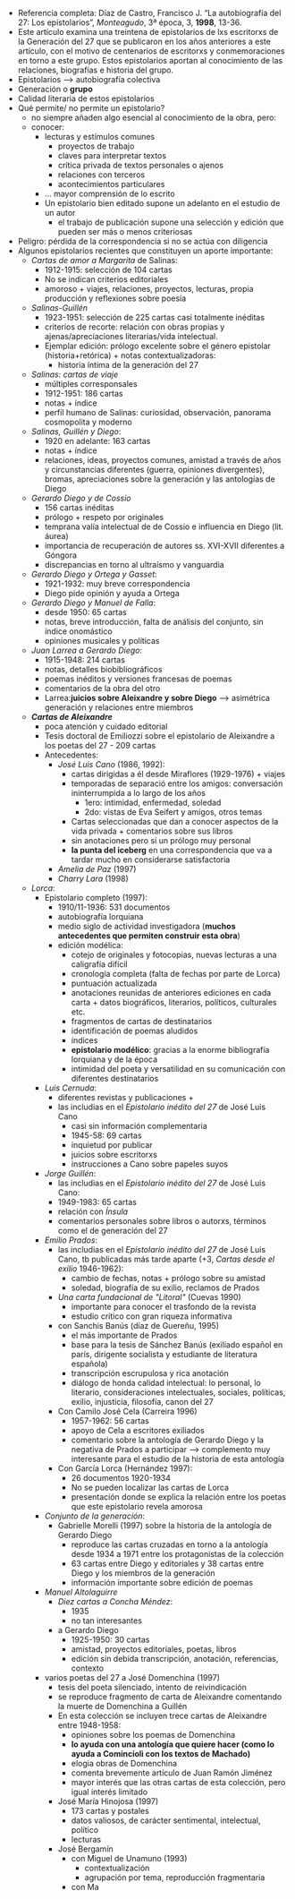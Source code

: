 - Referencia completa: Díaz de Castro, Francisco J. “La autobiografía del 27: Los epistolarios”, _Monteagudo_, 3ª época, 3, **1998**, 13-36.
- Este artículo examina una treintena de epistolarios de lxs escritorxs de la Generación del 27 que se publicaron en los años anteriores a este artículo, con el motivo de centenarios de escritorxs y conmemoraciones en torno a este grupo. Estos epistolarios aportan al conocimiento de las relaciones, biografías e historia del grupo.
- Epistolarios --> autobiografía colectiva
- Generación o **grupo**
- Calidad literaria de estos epistolarios
- Qué permite/ no permite un epistolario?
	- no siempre añaden algo esencial al conocimiento de la obra, pero:
	- conocer: 
		- lecturas y estímulos comunes
			- proyectos de trabajo
			- claves para interpretar textos
			- crítica privada de textos personales o ajenos
			- relaciones con terceros
			- acontecimientos particulares
		- ... mayor comprensión de lo escrito
		- Un epistolario bien editado supone un adelanto en el estudio de un autor
			- el trabajo de publicación supone una selección y edición que pueden ser más o menos criteriosas
- Peligro: pérdida de la correspondencia si no se actúa con diligencia
- Algunos epistolarios recientes que constituyen un aporte importante:
	- *Cartas de amor a Margarita* de Salinas: 
		- 1912-1915: selección de 104 cartas
		- No se indican criterios editoriales
		- amoroso + viajes, relaciones, proyectos, lecturas, propia producción y reflexiones sobre poesía
	- *Salinas-Guillén*
		- 1923-1951: selección de 225 cartas casi totalmente inéditas
		-  criterios de recorte: relación con obras propias y ajenas/apreciaciones literarias/vida intelectual. 
		-  Ejemplar edición: prólogo excelente sobre el género epistolar (historia+retórica) + notas contextualizadoras: 
			-  historia íntima de la generación del 27
	- *Salinas: cartas de viaje*
		- múltiples corresponsales
		- 1912-1951: 186 cartas
		- notas + índice 
		- perfil humano de Salinas: curiosidad, observación, panorama cosmopolita y moderno
	- *Salinas, Guillén y Diego*:
		- 1920 en adelante: 163 cartas
		- notas + índice
		- relaciones, ideas, proyectos comunes, amistad a través de años y circunstancias diferentes (guerra, opiniones divergentes), bromas, apreciaciones sobre la generación y las antologías de Diego
	- *Gerardo Diego y de Cossio*
		- 156 cartas inéditas
		- prólogo + respeto por originales
		- temprana valía intelectual de de Cossio e influencia en Diego (lit. áurea)
		- importancia de recuperación de autores ss. XVI-XVII diferentes a Góngora
		- discrepancias en torno al ultraísmo y vanguardia
	- *Gerardo Diego y Ortega y Gasset*:
		- 1921-1932: muy breve correspondencia
		- Diego pide opinión y ayuda a Ortega
	- *Gerardo Diego y Manuel de Falla*:
		- desde 1950: 65 cartas
		- notas, breve introducción, falta de análisis del conjunto, sin índice onomástico
		- opiniones musicales y políticas
	- *Juan Larrea a Gerardo Diego*:
		- 1915-1948: 214 cartas
		- notas, detalles biobibliográficos
		- poemas inéditos y versiones francesas de poemas
		- comentarios de la obra del otro
		- Larrea:**juicios sobre Aleixandre y sobre Diego** --> asimétrica generación y relaciones entre miembros
	- ***Cartas de Aleixandre***
		- poca atención y cuidado editorial
		- Tesis doctoral de Emiliozzi sobre el epistolario de Aleixandre a los poetas del 27
				- 209 cartas
		- Antecedentes:
			- *José Luis Cano* (1986, 1992): 
				- cartas dirigidas a él desde Miraflores (1929-1976) + viajes
				- temporadas de separació entre los amigos: conversación ininterrumpida a lo largo de los años
					- 1ero: intimidad, enfermedad, soledad
					- 2do: vistas de Eva Seifert y amigos, otros temas
				- Cartas seleccionadas que dan a conocer aspectos de la vida privada + comentarios sobre sus libros
				- sin anotaciones pero sí un prólogo muy personal
				- **la punta del iceberg** en una correspondencia que va a tardar mucho en considerarse satisfactoria
			- *Amelia de Paz* (1997)
			- *Charry Lara* (1998)
	- *Lorca*:
		- Epistolario completo (1997):
			- 1910/11-1936: 531 documentos 
			- autobiografía lorquiana
			- medio siglo de actividad investigadora (**muchos antecedentes que permiten construir esta obra**)
			- edición modélica:
				- cotejo de originales y fotocopias, nuevas lecturas a una caligrafía difícil
				- cronología completa (falta de fechas por parte de Lorca)
				- puntuación actualizada
				- anotaciones reunidas de anteriores ediciones en cada carta + datos biográficos, literarios, políticos, culturales etc.
				- fragmentos de cartas de destinatarios
				- identificación de poemas aludidos
				- índices
				- **epistolario modélico**: gracias a la enorme bibliografía lorquiana y de la época
				- intimidad del poeta y versatilidad en su comunicación con diferentes destinatarios
		- *Luis Cernuda*:
			- diferentes revistas y publicaciones + 
			- las includias en el *Epistolario inédito del 27* de José Luis Cano
				- casi sin información complementaria
				- 1945-58: 69 cartas
				- inquietud por publicar
				- juicios sobre escritorxs
				- instrucciones a Cano sobre papeles suyos
		- *Jorge Guillén*:
			- las includias en el *Epistolario inédito del 27* de José Luis Cano:
			- 1949-1983: 65 cartas
			- relación con *Ínsula*
			- comentarios personales sobre libros o autorxs, términos como el de generación del 27
		- *Emilio Prados*:
			- las includias en el *Epistolario inédito del 27* de José Luis Cano, tb publicadas más tarde aparte (+3, *Cartas desde el exilio* 1946-1962):
				- cambio de fechas, notas + prólogo sobre su amistad
				- soledad, biografía de su exilio, reclamos de Prados
			- *Una carta fundacional de "Litoral"* (Cuevas 1990)
				- importante para conocer el trasfondo de la revista
				- estudio crítico con gran riqueza informativa
			- con Sanchis Banús (díaz de Guereñu, 1995)
				- el más importante de Prados
				- base para la tesis de Sánchez Banús (exiliado español en parís, dirigente socialista y estudiante de literatura española)
				- transcripción escrupulosa y rica anotación
				- diálogo de honda calidad intelectual: lo personal, lo literario, consideraciones intelectuales, sociales, políticas, exilio, injusticia, filosofía, canon del 27
			- Con Camilo José Cela (Carreira 1996)
				- 1957-1962: 56 cartas
				- apoyo de Cela a escritores exiliados
				- comentario sobre la antología de Gerardo Diego y la negativa de Prados a participar --> complemento muy interesante para el estudio de la historia de esta antología
			- Con García Lorca (Hernández 1997):
				- 26 documentos 1920-1934
				- No se pueden localizar las cartas de Lorca
				- presentación donde se explica la relación entre los poetas que este epistolario revela amorosa
		- *Conjunto de la generación*:
			- Gabrielle Morelli (1997) sobre la historia de la antología de Gerardo Diego
				- reproduce las cartas cruzadas en torno a la antología desde 1934 a 1971 entre los protagonistas de la colección
				- 63 cartas entre Diego y editoriales y 38 cartas entre Diego y los miembros de la generación
				- información importante sobre edición de poemas
		- *Manuel Altolaguirre*
			- *Diez cartas a Concha Méndez*: 
				- 1935
				- no tan interesantes
			- a Gerardo Diego
				- 1925-1950: 30 cartas
				- amistad, proyectos editoriales, poetas, libros
				- edición sin debida transcripción, anotación, referencias, contexto
		- varios poetas del 27 a José Domenchina (1997)
			- tesis del poeta silenciado, intento de reivindicación
			- se reproduce fragmento de carta de Aleixandre comentando la muerte de Domenchina a Guillén
			- En esta colección se incluyen trece cartas de Aleixandre entre 1948-1958:
				- opiniones sobre los poemas de Domenchina
				- **lo ayuda con una antología que quiere hacer  (como lo ayuda a Comincioli con los textos de Machado)**
				- elogia obras de Domenchina
				- comenta brevemente artículo de Juan Ramón Jiménez
				- mayor interés que las otras cartas de esta colección, pero igual interés limitado
			- José María Hinojosa (1997)
				- 173 cartas y postales
				- datos valiosos, de carácter sentimental, intelectual, político
				- lecturas
			- José Bergamín
				- con Miguel de Unamuno (1993)
					- contextualización
					- agrupación por tema, reproducción fragmentaria
				- con Ma
			
				